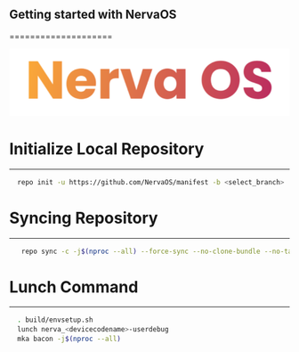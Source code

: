 ## Getting started with NervaOS
====================

![NervaOS](https://github.com/NervaOS/manifest/blob/master/banner.png?raw=true)

# Initialize Local Repository
-------------
```bash
  repo init -u https://github.com/NervaOS/manifest -b <select_branch>
```

# Syncing Repository
-------------
```bash
   repo sync -c -j$(nproc --all) --force-sync --no-clone-bundle --no-tags
```

# Lunch Command
-------------
```bash
  . build/envsetup.sh
  lunch nerva_<devicecodename>-userdebug
  mka bacon -j$(nproc --all)
```
